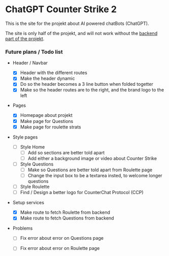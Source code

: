 # ChatGPT Counter Strike 2

This is the site for the projekt about AI powered chatBots (ChatGPT).

The site is only half of the projekt, and will not work without the [backend part of the projekt](https://github.com/MarkusIngerslev/ChatGPTCounterStrikeBackend.git).

### Future plans / Todo list

-   Header / Navbar
    -   [x] Header with the different routes
    -   [x] Make the header dynamic
    -   [x] Do so the header becomes a 3 line button when folded togetter
    -   [x] Make so the header routes are to the right, and the brand logo to the left
-   Pages
    -   [x] Homepage about projekt
    -   [x] Make page for Questions
    -   [x] Make page for roulette strats
-   Style pages
    -   [ ] Style Home
        -   [ ] Add so sections are better told apart
        -   [ ] Add either a background image or video about Counter Strike
    -   [ ] Style Questions
        -   [ ] Make so Questions are better told apart from Roulette page
        -   [ ] Change the input box to be a textarea insted, to welcome longer questions
    -   [ ] Style Roulette
    -   [ ] Find / Design a better logo for CounterChat Protocol (CCP)
-   Setup services
    -   [x] Make route to fetch Roulette from backend
    -   [x] Make route to fetch Questions from backend
-   Problems

    -   [ ] Fix error about error on Questions page
    -   [ ] Fix error about error on Roulette page


<!-- Mulige Brand/site farver i hex -->
<!-- #353e47 -->
<!-- #ffffff -->
<!-- #e2e3e4 -->
<!-- #c5c7ca -->
<!-- #a8acb0 -->

